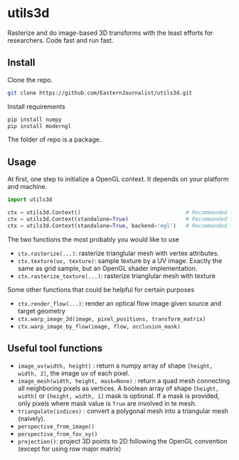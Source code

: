 # utils3d
 Rasterize and do image-based 3D transforms with the least efforts for researchers. Code fast and run fast. 
## Install

Clone the repo.

```bash
git clone https://github.com/EasternJournalist/utils3d.git 
```

Install requirements

```bash
pip install numpy
pip install moderngl
```

The folder of repo is a package. 

## Usage
At first, one step to initialize a OpenGL context. It depends on your platform and machine.
```python
import utils3d

ctx = utils3d.Context()                                 # Recommanded for a nested python script running in a windowed opengl program to share the OpenGL context, eg. Blender.
ctx = utils3d.Context(standalone=True)                  # Recommanded for a standalone python program. The machine must have a display device (virtual display like X11 is also okay)
ctx = utils3d.Context(standalone=True, backend='egl')   # Recommanded for a program running on a headless linux server (without any display device)
```
The two functions the most probably you would like to use

* `ctx.rasterize(...)`: rasterize trianglular mesh with vertex attributes.
* `ctx.texture(uv, texture)`: sample texture by a UV image. Exactly the same as grid sample, but an OpenGL shader implementation.
* `ctx.rasterize_texture(...)`: rasterize trianglular mesh with texture

Some other functions that could be helpful for certain purposes

* `ctx.render_flow(...)`: render an optical flow image given source and target geometry
* `ctx.warp_image_3d(image, pixel_positions, transform_matrix)`
* `ctx.warp_image_by_flow(image, flow, occlusion_mask)`

## Useful tool functions

* `image_uv(width, height)` : return a numpy array of shape `[height, width, 2]`, the image uv of each pixel. 
* `image_mesh(width, height, mask=None)` : return a quad mesh connecting all neighboring pixels as vertices. A boolean array of shape `[height, width]` or  `[height, width, 1]` mask is optional. If a mask is provided, only pixels where mask value is `True` are involved in te mesh.
* `triangulate(indices)` : convert a polygonal mesh into a triangular mesh (naively).
* `perspective_from_image()`
* `perspective_from_fov_xy()`
* `projection()`: project 3D points to 2D following the OpenGL convention (except for using row major matrix)